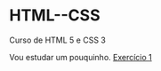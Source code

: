 # HTML--CSS
 Curso de HTML 5 e CSS 3

Vou estudar um pouquinho.
<a href="https://vinicius-grandi.github.io/HTML--CSS/Exerc%C3%ADcios/ex001/">Exercício 1</a>
